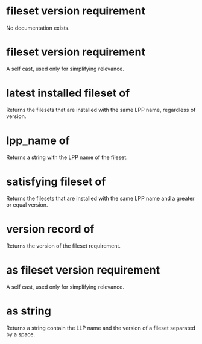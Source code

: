 # fileset version requirement

No documentation exists.

# fileset version requirement <fileset version requirement>

A self cast, used only for simplifying relevance.

# latest installed fileset of <fileset version requirement>

Returns the filesets that are installed with the same LPP name, regardless of version.

# lpp_name of <fileset version requirement>

Returns a string with the LPP name of the fileset.

# satisfying fileset of <fileset version requirement>

Returns the filesets that are installed with the same LPP name and a greater or equal version.

# version record of <fileset version requirement>

Returns the version of the fileset requirement.

# <fileset version requirement> as fileset version requirement

A self cast, used only for simplifying relevance.

# <fileset version requirement> as string

Returns a string contain the LLP name and the version of a fileset separated by a space.
